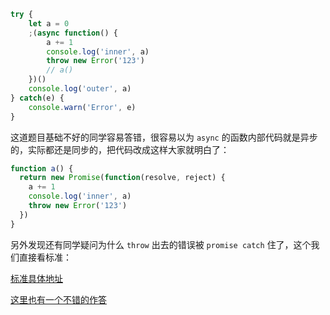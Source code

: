 ```js
try {
    let a = 0
    ;(async function() {
        a += 1
        console.log('inner', a)
        throw new Error('123')
        // a()
    })()
    console.log('outer', a)
} catch(e) {
    console.warn('Error', e)
}
```

这道题目基础不好的同学容易答错，很容易以为 `async` 的函数内部代码就是异步的，实际都还是同步的，把代码改成这样大家就明白了：

```js
function a() {
  return new Promise(function(resolve, reject) {
    a += 1
    console.log('inner', a)
    throw new Error('123')
  })
}
```

另外发现还有同学疑问为什么 `throw` 出去的错误被 `promise catch` 住了，这个我们直接看标准：

[标准具体地址](https://tc39.es/ecma262/#sec-control-abstraction-objects)

[这里也有一个不错的作答](https://github.com/KieSun/fucking-frontend/issues/2#issuecomment-793266365)
